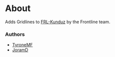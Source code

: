 # About

Adds Gridlines to [FRL-Kunduz](https://steamcommunity.com/sharedfiles/filedetails/?id=1354380359) by the Frontline team.

### Authors

- [TyroneMF](https://github.com/tyronemf)
- [JoramD](https://github.com/joramd)
